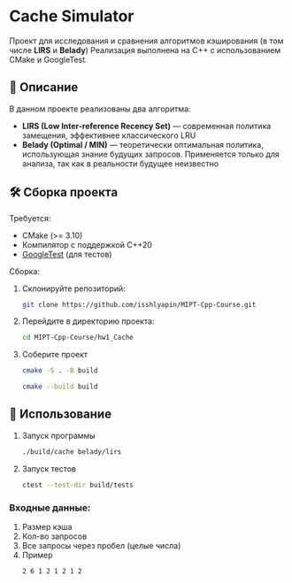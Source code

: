 # Cache Simulator

Проект для исследования и сравнения алгоритмов кэширования (в том числе **LIRS** и **Belady**)
Реализация выполнена на C++ с использованием CMake и GoogleTest.

## 📌 Описание

В данном проекте реализованы два алгоритма:

- **LIRS (Low Inter-reference Recency Set)** — современная политика замещения, эффективнее классического LRU  
- **Belady (Optimal / MIN)** — теоретически оптимальная политика, использующая знание будущих запросов. Применяется только для анализа, так как в реальности будущее неизвестно

## 🛠 Сборка проекта

Требуется:  
- CMake (>= 3.10)  
- Компилятор с поддержкой C++20
- [GoogleTest](https://github.com/google/googletest) (для тестов)

Сборка:
1. Склонируйте репозиторий:
    ```bash
    git clone https://github.com/isshlyapin/MIPT-Cpp-Course.git
    ```
2. Перейдите в директорию проекта:
    ```bash
    cd MIPT-Cpp-Course/hw1_Cache
    ```
3. Соберите проект
    ```bash
    cmake -S . -B build
    ```
    ```bash
    cmake --build build
    ```
## 🚀 Использование
1. Запуск программы
    ```bash
    ./build/cache belady/lirs
    ```
2. Запуск тестов
    ```bash
    ctest --test-dir build/tests
    ```
### Входные данные:
1. Размер кэша
2. Кол-во запросов
3. Все запросы через пробел (целые числа)
4. Пример
   ```
   2 6 1 2 1 2 1 2
   ```